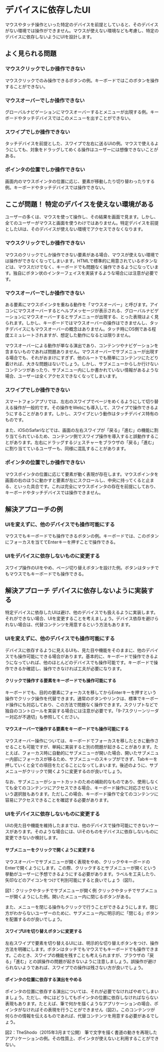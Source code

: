 # デバイスに依存したUI
マウスやタッチ操作といった特定のデバイスを前提としていると、そのデバイスがない環境では操作ができません。マウスが使えない環境なども考慮し、特定のデバイスに依存しないようにUIを設計します。


## よく見られる問題

### マウスクリックでしか操作できない
マウスクリックでのみ操作できるボタンの例。キーボードではこのボタンを操作することができない。

### マウスオーバーでしか操作できない
グローバルナビゲーションにマウスオーバーするとメニューが出現する例。キーボードやタッチデバイスではこのメニューを出すことができない。

### スワイプでしか操作できない
タッチデバイスを前提とした、スワイプで左右に送るUIの例。マウスで使えるようにしても、対象をドラッグしてめくる操作はユーザーには想像できないことがある。

### ポインタの位置でしか操作できない
画面内のマウスポインタの位置に応じ、要素が移動したり切り替わったりする例。キーボードやタッチデバイスでは操作できない。


## ここが問題！ 特定のデバイスを使えない環境がある
ユーザーの多くは、マウスを使って操作し、その結果を画面で見ます。しかし、全てのユーザーがマウスと画面を使うわけではありません。特定デバイスを前提としたUIは、そのデバイスが使えない環境でアクセスできなくなります。


### マウスクリックでしか操作できない
マウスのクリックでしか操作できない要素がある場合、マウスが使えない環境では操作ができなくなってしまいます。HTMLで標準的に用意されているボタンなどは、マウスだけでなく、キーボードでも問題なく操作できるようになっています。独自にボタン状のインターフェイスを実装するような場合には注意が必要です。


### マウスオーバーでしか操作できない
ある要素にマウスポインタを重ねる動作を「マウスオーバー」と呼びます。アイコンにマウスオーバーするとヘルプメッセージが表示される、グローバルナビゲーションにマウスオーバーするとサブメニューが出現する、とった表現はよく見られます。しかし、キーボードではマウスオーバーの操作はできませんし、タッチデバイスにもマウスオーバーの概念はありません。タッチ時にOS側である程度エミュレートされますが、想定した動作になるとは限りません。

マウスオーバーによる動作が単なる演出であり、コンテンツやナビゲーションを含まないものであれば問題ありません。マウスオーバーでサブメニューが出現する場合でも、それがおまけにすぎず、他のルートでも簡単にコンテンツにたどり着ければ、大きな問題はないでしょう。しかし、サブメニューからしか行けないコンテンツがあったり、サブメニュー内にしか書かれていない情報があるような場合、ユーザーは全くアクセスできなくなってしまいます。


### スワイプでしか操作できない
スマートフォンアプリでは、左右のスワイプでページをめくるようにして切り替える操作が一般的です。その操作をWebにも導入して、スワイプで操作できるようにすることがあります。しかし、スワイプという動作はタッチデバイス特有のものです。

また、iOSのSafariなどでは、画面の左右スワイプが「戻る」「進む」の機能に割り当てられているため、コンテンツ側でスワイプ操作を導入すると誤動作することがあります。左右にドラッグするジェスチャーをブラウザの「戻る」「進む」に割り当てているユーザーも、同様に混乱することがあります。


### ポインタの位置でしか操作できない
マウスポインタの位置に応じて要素が動く表現が存在します。マウスポインタを画面の右のほうに動かすと要素が左にスクロールし、中央に持ってくると止まる、といった具合です。これは完全にマウスポインタの存在を前提にしており、キーボードやタッチデバイスでは操作できません。



## 解決アプローチの例

### UIを変えずに、他のデバイスでも操作可能にする
マウスでもキーボードでも操作できるボタンの例。キーボードでは、このボタンにフォーカスを当ててEnterキーを押すことで操作できる。

### UIをデバイスに依存しないものに変更する
スワイプ操作のUIをやめ、ページ切り替えボタンを設けた例。ボタンはタッチでもマウスでもキーボードでも操作できる。


## 解決アプローチ デバイスに依存しないように実装する
特定デバイスに依存したUIは避け、他のデバイスでも扱えるように実装します。それができない場合、UIを変更することを考えましょう。デバイス依存を避けられない場合は、代替コンテンツを用意するという方法もあります。


### UIを変えずに、他のデバイスでも操作可能にする
デバイスに依存するように見えるUIも、見た目や機能をそのままに、他のデバイスでも操作可能にできる場合があります。基本的に、キーボードで操作できるようになっていれば、他のほとんどのデバイスでも操作可能です。キーボードで操作できるか確認し、操作できなければ工夫が必要になります。

#### クリックで操作する要素をキーボードでも操作可能にする
キーボードでも、目的の要素にフォーカスを移してからEnterキーを押すという操作でクリック操作を代替できます。通常のボタンやリンクは、標準でキーボード操作にも対応しており、この方法で問題なく操作できます。スクリプトなどで独自のコントロールを実装する場合には注意が必要です。「9-7スクリーンリーダー対応が不適切」も参照してください。

#### マウスオーバーで操作する要素をキーボードでも操作可能にする
マウスオーバー操作については、キーボードでフォーカスを移したときに動作させることも可能ですが、単純に実装すると別の問題が起きることがあります。たとえば、フォーカス時に自動的にサブメニューが開いた場合、開いたサブメニュー内部にフォーカスが移るため、サブメニューのスキップができず、Tabキーを押していくと全ての項目をたどることになってしまいます。後述のように、サブメニューがクリックで開くように変更するのが良いでしょう。

なお、サブメニューがショートカットのための補助的なものであり、使用しなくても全てのコンテンツにアクセスできる場合、キーボード操作に対応させないという選択肢もあります。ただしこの場合、キーボード操作で全てのコンテンツに容易にアクセスできることを確認する必要があります。


### UIをデバイスに依存しないものに変更する
UIの見た目や機能を維持したままでは、他のデバイスで操作可能にできないケースがあります。そのような場合には、UIそのものをデバイスに依存しないものに変更できないか検討します。

#### サブメニューをクリックで開くように変更する
マウスオーバーでサブメニューが開く表現をやめ、クリックやキーボードのEnterで開くようにします。この際、クリックするとサブメニューが開くという挙動がユーザーに予想できるようにする必要があります。ラベルを工夫したり、矢印などのアイコンをつけて判別可能にすると良いでしょう（図1）。


図1：クリックやタッチでサブメニューが開く例
クリックやタッチでサブメニューが開くようにした例。開いたメニュー内に閉じるボタンがある。


また、メニューを閉じる操作もクリックで行うことができるようにします。閉じ方がわからないユーザーのために、サブメニュー内に明示的に「閉じる」ボタンを配置するのが良いでしょう。

#### スワイプUIを切り替えボタンに変更する
左右スワイプで要素を切り替えるUIには、明示的な切り替えボタンをつけ、操作方法を明確にします。ボタンはタッチでもマウスでもキーボードでも操作できます。このとき、スワイプの機能を残すことも考えられますが、ブラウザの「戻る」「進む」との誤操作の問題が起きないように注意しましょう。誤操作が避けられないようであれば、スワイプでの操作は残さない方が良いでしょう。

#### ポインタの位置に依存する演出をやめる
ポインタの位置に依存する演出については、それが必要でなければやめてしまいましょう。ただし、中にはどうしてもポインタの位置に依存しなければならない表現もあります。たとえば、筆で何かを描くようなアプリケーションの場合、ポインタがなければその表現を行うことができません（図2）。このコンテンツが何らかの情報を伝えるものであれば、代替コンテンツを用意する必要があるでしょう。


図2：TheShodo（2015年3月まで公開）
筆で文字を描く書道の動きを再現したアプリケーションの例。その性質上、ポインタが使えないと利用することができない。

